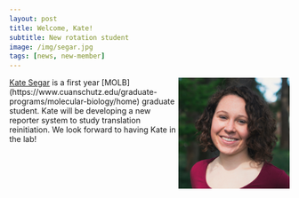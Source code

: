 ```yaml
---
layout: post
title: Welcome, Kate!
subtitle: New rotation student
image: /img/segar.jpg
tags: [news, new-member]
---
```

<img align="right" src="/img/segar.jpg" style="width:200px !important;height:200px !important;" />
<a href="/docs/segar-cv.pdf">Kate Segar</a> is a first year [MOLB](https://www.cuanschutz.edu/graduate-programs/molecular-biology/home) graduate student. Kate will be developing a new reporter system to study translation reinitiation. We look forward to having Kate in the lab!  
<br>
<br>

